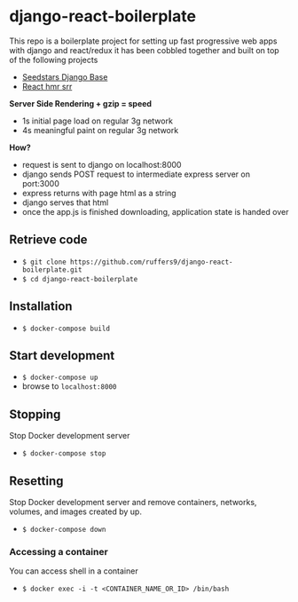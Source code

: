 # django-react-boilerplate

This repo is a boilerplate project for setting up fast progressive web apps with django and react/redux
it has been cobbled together and built on top of the following projects
* [Seedstars Django Base](https://github.com/Seedstars/django-react-redux-base)
* [React hmr srr](https://github.com/Alex-ray/v2-universal-js-hmr-ssr-react-redux)

**Server Side Rendering + gzip = speed**
* 1s initial page load on regular 3g network
* 4s meaningful paint on regular 3g network

**How?**
* request is sent to django on localhost:8000
* django sends POST request to intermediate express server on port:3000
* express returns with page html as a string
* django serves that html
* once the app.js is finished downloading, application state is handed over

## Retrieve code

* `$ git clone https://github.com/ruffers9/django-react-boilerplate.git`
* `$ cd django-react-boilerplate`

## Installation

* `$ docker-compose build`

## Start development

* `$ docker-compose up`
* browse to `localhost:8000`

## Stopping

Stop Docker development server

* `$ docker-compose stop`

## Resetting

Stop Docker development server and remove containers, networks, volumes, and images created by up.

* `$ docker-compose down`

### Accessing a container

You can access shell in a container

* `$ docker exec -i -t <CONTAINER_NAME_OR_ID> /bin/bash`
